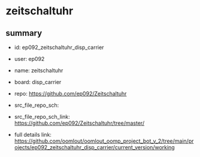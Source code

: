 # zeitschaltuhr
 
## summary 
* id: ep092_zeitschaltuhr_disp_carrier
* user: ep092
* name: zeitschaltuhr
* board: disp_carrier
* repo: https://github.com/ep092/Zeitschaltuhr



* src_file_repo_sch: 
* src_file_repo_sch_link: https://github.com/ep092/Zeitschaltuhr/tree/master/
* full details link: https://github.com/oomlout/oomlout_oomp_project_bot_v_2/tree/main/projects/ep092_zeitschaltuhr_disp_carrier/current_version/working  






